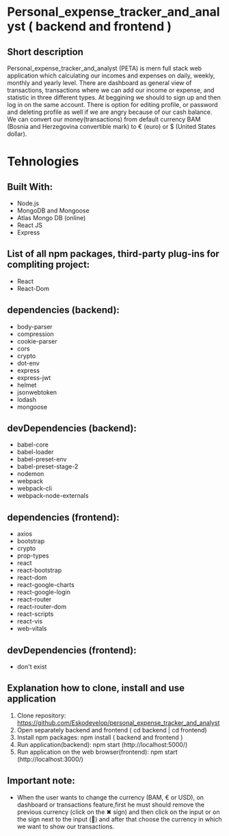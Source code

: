 # Personal_expense_tracker_and_analyst ( backend and frontend )
## Short description

Personal_expense_tracker_and_analyst (PETA) is mern full stack web application which calculating our incomes and expenses on daily, weekly, monthly and yearly level. There are dashboard as general view of transactions, transactions where we can add our income or expense, and statistic in three different types. At beggining we should to sign up and then log in on the same account. There is option for editing profile, or password and deleting profile as well if we are angry because of our cash balance. We can convert our money(transactions) from default currency BAM (Bosnia and Herzegovina convertible mark) to € (euro) or $ (United States dollar).

# Tehnologies
## Built With:
* Node.js
* MongoDB and Mongoose
* Atlas Mongo DB (online)
* React JS
* Express

## List of all npm packages, third-party plug-ins for compliting project:
* React
* React-Dom

## dependencies (backend):
* body-parser
* compression
* cookie-parser
* cors
* crypto
* dot-env
* express
* express-jwt
* helmet
* jsonwebtoken
* lodash
* mongoose

## devDependencies (backend):
* babel-core
* babel-loader
* babel-preset-env
* babel-preset-stage-2
* nodemon
* webpack
* webpack-cli
* webpack-node-externals

## dependencies (frontend):

* axios
* bootstrap
* crypto
* prop-types
* react
* react-bootstrap
* react-dom
* react-google-charts
* react-google-login
* react-router
* react-router-dom
* react-scripts
* react-vis
* web-vitals

## devDependencies (frontend):
* don't exist

## Explanation how to clone, install and use application
1. Clone repository: https://github.com/Eskodevelop/personal_expense_tracker_and_analyst
2. Open separately backend and frontend ( cd backend | cd frontend)
3. Install npm packages: npm install ( backend and frontend )
4. Run application(backend): npm start (http://localhost:5000/)
5. Run application on the web browser(frontend): npm start (http://localhost:3000/)

## Important note: 
* When the user wants to change the currency (BAM, € or USD), on dashboard or transactions feature,first he must should remove the previous currency (click on the ✖     sign) and then click on the input or on the sign next to the input (🔽) and after that choose the currency in which we want to show our transactions.
